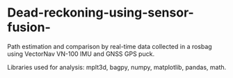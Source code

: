 # Dead-reckoning-using-sensor-fusion-

Path estimation and comparison by real-time data collected in a rosbag using VectorNav VN-100 IMU and GNSS GPS puck.

Libraries used for analysis: mplt3d, bagpy, numpy, matplotlib, pandas, math. 
